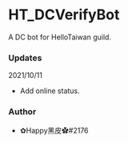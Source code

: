 # HT_DCVerifyBot
A DC bot for HelloTaiwan guild.

### Updates
2021/10/11
- Add online status.

### Author
- ✿Happy黑皮✿#2176

